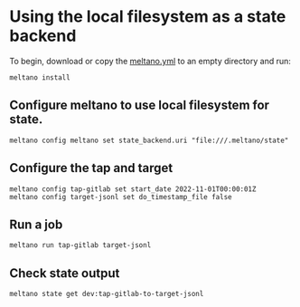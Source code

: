 # Using the local filesystem as a state backend

To begin, download or copy the [meltano.yml](/docs/example-library/meltano-s3/meltano.yml) to an empty directory and run:

```shell
meltano install
```

## Configure meltano to use local filesystem for state.

```shell
meltano config meltano set state_backend.uri "file:///.meltano/state"
```

## Configure the tap and target

```shell
meltano config tap-gitlab set start_date 2022-11-01T00:00:01Z
meltano config target-jsonl set do_timestamp_file false
```

## Run a job

```shell
meltano run tap-gitlab target-jsonl
```

## Check state output

```shell
meltano state get dev:tap-gitlab-to-target-jsonl
```

